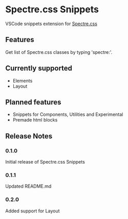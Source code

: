 # Spectre.css Snippets

VSCode snippets extension for [Spectre.css](https://picturepan2.github.io/spectre/)

## Features

Get list of Spectre.css classes by typing 'spectre:'.

## Currently supported

- Elements
- Layout

## Planned features

- Snippets for Components, Utilities and Experimental
- Premade html blocks

## Release Notes

### 0.1.0

Initial release of Spectre.css Snippets

### 0.1.1

Updated README.md

### 0.2.0

Added support for Layout
